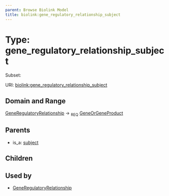```yaml
---
parent: Browse Biolink Model
title: biolink:gene_regulatory_relationship_subject
---
```


# Type: gene_regulatory_relationship_subject

Subset:



URI: [biolink:gene_regulatory_relationship_subject](https://w3id.org/biolink/vocab/gene_regulatory_relationship_subject)

## Domain and Range

[GeneRegulatoryRelationship](GeneRegulatoryRelationship.md) ->  <sub>REQ</sub> [GeneOrGeneProduct](GeneOrGeneProduct.md)

## Parents

 *  is_a: [subject](subject.md)

## Children


## Used by

 * [GeneRegulatoryRelationship](GeneRegulatoryRelationship.md)

